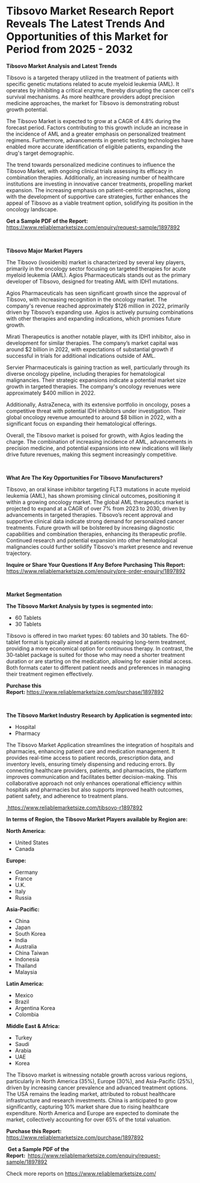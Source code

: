 <p><h1>Tibsovo Market Research Report Reveals The Latest Trends And Opportunities of this Market for Period from 2025 - 2032</h1></p><p><strong>Tibsovo Market Analysis and Latest Trends</strong></p>
<p><p>Tibsovo is a targeted therapy utilized in the treatment of patients with specific genetic mutations related to acute myeloid leukemia (AML). It operates by inhibiting a critical enzyme, thereby disrupting the cancer cell's survival mechanisms. As more healthcare providers adopt precision medicine approaches, the market for Tibsovo is demonstrating robust growth potential.</p><p>The Tibsovo Market is expected to grow at a CAGR of 4.8% during the forecast period. Factors contributing to this growth include an increase in the incidence of AML and a greater emphasis on personalized treatment regimens. Furthermore, advancements in genetic testing technologies have enabled more accurate identification of eligible patients, expanding the drug's target demographic. </p><p>The trend towards personalized medicine continues to influence the Tibsovo Market, with ongoing clinical trials assessing its efficacy in combination therapies. Additionally, an increasing number of healthcare institutions are investing in innovative cancer treatments, propelling market expansion. The increasing emphasis on patient-centric approaches, along with the development of supportive care strategies, further enhances the appeal of Tibsovo as a viable treatment option, solidifying its position in the oncology landscape.</p></p>
<p><strong>Get a Sample PDF of the Report:&nbsp;</strong> <a href="https://www.reliablemarketsize.com/enquiry/request-sample/1897892?utm_campaign=3185&utm_medium=2&utm_source=Github&utm_content=ia&utm_term=08032025&utm_id=tibsovo">https://www.reliablemarketsize.com/enquiry/request-sample/1897892</a></p>
<p>&nbsp;</p>
<p><strong>Tibsovo Major Market Players</strong></p>
<p><p>The Tibsovo (ivosidenib) market is characterized by several key players, primarily in the oncology sector focusing on targeted therapies for acute myeloid leukemia (AML). Agios Pharmaceuticals stands out as the primary developer of Tibsovo, designed for treating AML with IDH1 mutations.</p><p>Agios Pharmaceuticals has seen significant growth since the approval of Tibsovo, with increasing recognition in the oncology market. The company's revenue reached approximately $126 million in 2022, primarily driven by Tibsovo’s expanding use. Agios is actively pursuing combinations with other therapies and expanding indications, which promises future growth.</p><p>Mirati Therapeutics is another notable player, with its IDH1 inhibitor, also in development for similar therapies. The company’s market capital was around $2 billion in 2022, with expectations of substantial growth if successful in trials for additional indications outside of AML.</p><p>Servier Pharmaceuticals is gaining traction as well, particularly through its diverse oncology pipeline, including therapies for hematological malignancies. Their strategic expansions indicate a potential market size growth in targeted therapies. The company's oncology revenues were approximately $400 million in 2022.</p><p>Additionally, AstraZeneca, with its extensive portfolio in oncology, poses a competitive threat with potential IDH inhibitors under investigation. Their global oncology revenue amounted to around $8 billion in 2022, with a significant focus on expanding their hematological offerings.</p><p>Overall, the Tibsovo market is poised for growth, with Agios leading the charge. The combination of increasing incidence of AML, advancements in precision medicine, and potential expansions into new indications will likely drive future revenues, making this segment increasingly competitive.</p></p>
<p>&nbsp;</p>
<p><strong>What Are The Key Opportunities For Tibsovo Manufacturers?</strong></p>
<p><p>Tibsovo, an oral kinase inhibitor targeting FLT3 mutations in acute myeloid leukemia (AML), has shown promising clinical outcomes, positioning it within a growing oncology market. The global AML therapeutics market is projected to expand at a CAGR of over 7% from 2023 to 2030, driven by advancements in targeted therapies. Tibsovo’s recent approval and supportive clinical data indicate strong demand for personalized cancer treatments. Future growth will be bolstered by increasing diagnostic capabilities and combination therapies, enhancing its therapeutic profile. Continued research and potential expansion into other hematological malignancies could further solidify Tibsovo's market presence and revenue trajectory.</p></p>
<p><strong>Inquire or Share Your Questions If Any Before Purchasing This Report:</strong> <a href="https://www.reliablemarketsize.com/enquiry/pre-order-enquiry/1897892?utm_campaign=3185&utm_medium=2&utm_source=Github&utm_content=ia&utm_term=08032025&utm_id=tibsovo">https://www.reliablemarketsize.com/enquiry/pre-order-enquiry/1897892</a></p>
<p>&nbsp;</p>
<p><strong>Market Segmentation</strong></p>
<p><strong>The Tibsovo Market Analysis by types is segmented into:</strong></p>
<p><ul><li>60 Tablets</li><li>30 Tablets</li></ul></p>
<p><p>Tibsovo is offered in two market types: 60 tablets and 30 tablets. The 60-tablet format is typically aimed at patients requiring long-term treatment, providing a more economical option for continuous therapy. In contrast, the 30-tablet package is suited for those who may need a shorter treatment duration or are starting on the medication, allowing for easier initial access. Both formats cater to different patient needs and preferences in managing their treatment regimen effectively.</p></p>
<p><strong>Purchase this Report:&nbsp;</strong><a href="https://www.reliablemarketsize.com/purchase/1897892?utm_campaign=3185&utm_medium=2&utm_source=Github&utm_content=ia&utm_term=08032025&utm_id=tibsovo">https://www.reliablemarketsize.com/purchase/1897892</a></p>
<p>&nbsp;</p>
<p><strong>The Tibsovo Market Industry Research by Application is segmented into:</strong></p>
<p><ul><li>Hospital</li><li>Pharmacy</li></ul></p>
<p><p>The Tibsovo Market Application streamlines the integration of hospitals and pharmacies, enhancing patient care and medication management. It provides real-time access to patient records, prescription data, and inventory levels, ensuring timely dispensing and reducing errors. By connecting healthcare providers, patients, and pharmacists, the platform improves communication and facilitates better decision-making. This collaborative approach not only enhances operational efficiency within hospitals and pharmacies but also supports improved health outcomes, patient safety, and adherence to treatment plans.</p></p>
<p><a href="https://www.reliablemarketsize.com/tibsovo-r1897892?utm_campaign=3185&utm_medium=2&utm_source=Github&utm_content=ia&utm_term=08032025&utm_id=tibsovo">&nbsp;https://www.reliablemarketsize.com/tibsovo-r1897892</a></p>
<p><strong>In terms of Region, the Tibsovo Market Players available by Region are:</strong></p>
<p>
    <p> <strong> North America: </strong>
        <ul>
            <li>United States</li>
            <li>Canada</li>
        </ul>
        </p> 
    <p> <strong> Europe: </strong>
        <ul>
            <li>Germany</li>
            <li>France</li>
            <li>U.K.</li>
            <li>Italy</li>
            <li>Russia</li>
        </ul>
        </p> 
    <p> <strong> Asia-Pacific: </strong>
        <ul>
            <li>China</li>
            <li>Japan</li>
            <li>South Korea</li>
            <li>India</li>
            <li>Australia</li>
            <li>China Taiwan</li>
            <li>Indonesia</li>
            <li>Thailand</li>
            <li>Malaysia</li>
        </ul>
        </p> 
    <p> <strong> Latin America: </strong>
        <ul>
            <li>Mexico</li>
            <li>Brazil</li>
            <li>Argentina Korea</li>
            <li>Colombia</li>
        </ul>
        </p> 
    <p> <strong> Middle East & Africa: </strong>
        <ul>
            <li>Turkey</li>
            <li>Saudi</li>
            <li>Arabia</li>
            <li>UAE</li>
            <li>Korea</li>
        </ul>
    </p>
    </p>
<p><p>The Tibsovo market is witnessing notable growth across various regions, particularly in North America (35%), Europe (30%), and Asia-Pacific (25%), driven by increasing cancer prevalence and advanced treatment options. The USA remains the leading market, attributed to robust healthcare infrastructure and research investments. China is anticipated to grow significantly, capturing 10% market share due to rising healthcare expenditure. North America and Europe are expected to dominate the market, collectively accounting for over 65% of the total valuation.</p></p>
<p><strong>Purchase this Report: </strong><a href="https://www.reliablemarketsize.com/purchase/1897892?utm_campaign=3185&utm_medium=2&utm_source=Github&utm_content=ia&utm_term=08032025&utm_id=tibsovo">https://www.reliablemarketsize.com/purchase/1897892</a></p>
<p>&nbsp;<strong>Get a Sample PDF of the Report:&nbsp;&nbsp;</strong><a href="https://www.reliablemarketsize.com/enquiry/request-sample/1897892?utm_campaign=3185&utm_medium=2&utm_source=Github&utm_content=ia&utm_term=08032025&utm_id=tibsovo">https://www.reliablemarketsize.com/enquiry/request-sample/1897892</a></p>
<p><strong></strong></p>
<p>Check more reports on <a href="https://www.reliablemarketsize.com/?utm_campaign=3185&utm_medium=2&utm_source=Github&utm_content=ia&utm_term=08032025&utm_id=tibsovo">https://www.reliablemarketsize.com/</a></p>